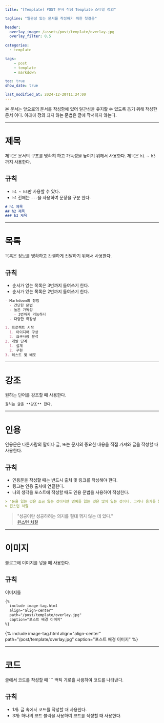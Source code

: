 ```yaml
---
title: "[Template] POST 문서 작성 Template 스타일 정의"

tagline: "일관성 있는 문서를 작성하기 위한 첫걸음"

header:
  overlay_image: /assets/post/template/overlay.jpg
  overlay_filter: 0.5
  
categories:
  - template

tags:
    - post
    - template
    - markdown

toc: true
show_date: true

last_modified_at: 2024-12-20T11:24:00
---
```


본 문서는 앞으로의 문서를 작성함에 있어 일관성을 유지할 수 있도록 돕기 위해 작성한 문서 이다. 아래에 정의 되지 않는 문법은 글에 작서하지 않는다.

---
# 제목

제목은 문서의 구조를 명확히 하고 가독성을 높이기 위해서 사용한다. 제목은 `h1 ~ h3`까지 사용한다.

## 규칙
- `h1 ~ h3`만 사용할 수 있다.
- `h1` 전에는 `---`을 사용하여 문장을 구분 한다.

```markdown
# h1 제목
## h2 제목
### h3 제목
```

---
# 목록

목록은 정보를 명확하고 간결하게 전달하기 위해서 사용한다. 

## 규칙
- 순서가 없는 목록은 3번까지 들여쓰기 한다.
- 순서가 있는 목록은 2번까지 들여쓰기 한다.

```markdown
- Markdown의 장점
  - 간단한 문법
  - 높은 가독성
    - 3번까지 가능하다     
  - 다양한 확장성

1. 프로젝트 시작
  1. 아이디어 구상
  2. 요구사항 분석
2. 개발 단계
  1. 설계
  2. 구현
3. 테스트 및 배포
```

---
# 강조

원하는 단어를 강조할 때 사용한다.

```markdown
원하는 글을 **강조** 한다.
```

---
# 인용

인용문은 다른사람의 말이나 글, 또는 문서의 중요한 내용을 직접 가져와 글을 작성할 때 사용한다.

## 규칙
- 인용문을 작성할 때는 반드시 출처 및 링크를 작성해야 한다.
- 링크는 인용 출처에 연결한다.
- 나의 생각을 포스트에 작성할 때도 인용 문법을 사용하여 작성한다.

```markdown
> "돈을 잃는 것은 조금 잃는 것이지만 명예를 잃는 것은 많이 잃는 것이다. 그러나 용기를 잃는 것은 전부를 잃는 것이다."
> 윈스턴 처칠
```

> "성공이란 성공하려는 의지를 절대 꺾지 않는 데 있다."  
> [윈스턴 처칠](https://ko.wikiquote.org/wiki/%EC%9C%88%EC%8A%A4%ED%84%B4_%EC%B2%98%EC%B9%A0)

---
# 이미지

블로그에 이미지를 넣을 때 사용한다.

## 규칙
이미지를

```markdown
{%
  include image-tag.html
  align="align-center"
  path="/post/template/overlay.jpg"
  caption="포스트 배경 이미지"
%}
```

{%
  include image-tag.html
  align="align-center"
  path="/post/template/overlay.jpg"
  caption="포스트 배경 이미지"
%}

---
# 코드

글에서 코드를 작성할 때 ``` 백틱 기로흘 사용하여 코드를 나타낸다.

## 규칙
- 1개: 글 속에서 코드를 작성할 때 사용한다.
- 3개: 하나의 코드 블럭을 사용하여 코드를 작성할 때 사용한다.
